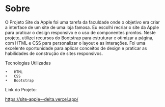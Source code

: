 # Sobre

O Projeto Site da Apple foi uma tarefa da faculdade onde o objetivo era criar a interface de um site de uma loja famosa. Eu escolhi recriar o site da Apple para praticar o design responsivo e o uso de componentes prontos. Neste projeto, utilizei recursos do Bootstrap para estruturar e otimizar a página, com HTML e CSS para personalizar o layout e as interações. Foi uma excelente oportunidade para aplicar conceitos de design e praticar as habilidades de construção de sites responsivos.

Tecnologias Utilizadas

	•	HTML
	•	CSS
	•	Bootstrap

Link do Projeto:

https://site-apple--delta.vercel.app/

